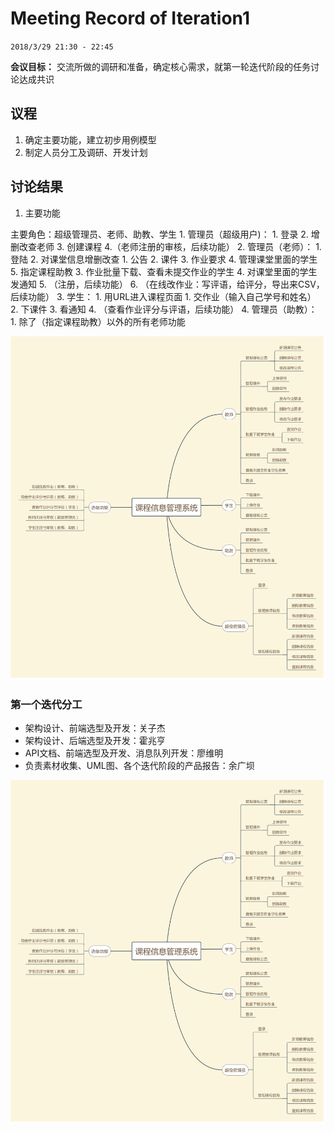 # Meeting Record of Iteration1

`2018/3/29 21:30 - 22:45`

**会议目标：**
交流所做的调研和准备，确定核心需求，就第一轮迭代阶段的任务讨论达成共识

## 议程

1. 确定主要功能，建立初步用例模型
2. 制定人员分工及调研、开发计划


## 讨论结果

1. 主要功能

主要角色：超级管理员、老师、助教、学生
	1. 管理员（超级用户)：
		1. 登录
		2. 增删改查老师
		3. 创建课程
		4.（老师注册的审核，后续功能）
	2. 管理员（老师）：
		1. 登陆
		2. 对课堂信息增删改查
				1. 公告
				2. 课件
				3. 作业要求
				4. 管理课堂里面的学生
				5. 指定课程助教
		3. 作业批量下载、查看未提交作业的学生
		4. 对课堂里面的学生发通知
		5. （注册，后续功能）
		6. （在线改作业：写评语，给评分，导出来CSV，后续功能）
	3. 学生：
		1. 用URL进入课程页面
			1. 交作业（输入自己学号和姓名）
			2. 下课件
			3. 看通知
			4. （查看作业评分与评语，后续功能）
	4. 管理员（助教）：
                1. 除了（指定课程助教）以外的所有老师功能


![第一次迭代会议by余广坝](function.png)
### 第一个迭代分工

- 架构设计、前端选型及开发：关子杰
- 架构设计、后端选型及开发：霍兆亨
- API文档、前端选型及开发、消息队列开发：廖维明
- 负责素材收集、UML图、各个迭代阶段的产品报告：余广坝



![第一次迭代会议by余广坝](function.png)


